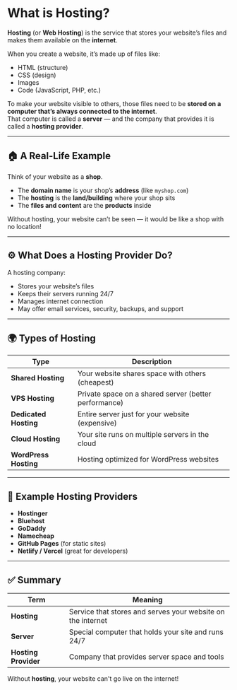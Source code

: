 # What is Hosting?

**Hosting** (or **Web Hosting**) is the service that stores your website’s files and makes them available on the **internet**.

When you create a website, it’s made up of files like:
- HTML (structure)
- CSS (design)
- Images
- Code (JavaScript, PHP, etc.)

To make your website visible to others, those files need to be **stored on a computer that’s always connected to the internet**.  
That computer is called a **server** — and the company that provides it is called a **hosting provider**.

---

## 🏠 A Real-Life Example

Think of your website as a **shop**.

- The **domain name** is your shop’s **address** (like `myshop.com`)
- The **hosting** is the **land/building** where your shop sits
- The **files and content** are the **products** inside

Without hosting, your website can’t be seen — it would be like a shop with no location!

---

## ⚙️ What Does a Hosting Provider Do?

A hosting company:
- Stores your website’s files
- Keeps their servers running 24/7
- Manages internet connection
- May offer email services, security, backups, and support

---

## 🌍 Types of Hosting

| Type                | Description |
|---------------------|-------------|
| **Shared Hosting**  | Your website shares space with others (cheapest) |
| **VPS Hosting**     | Private space on a shared server (better performance) |
| **Dedicated Hosting** | Entire server just for your website (expensive) |
| **Cloud Hosting**   | Your site runs on multiple servers in the cloud |
| **WordPress Hosting** | Hosting optimized for WordPress websites |

---

## 🧪 Example Hosting Providers

- **Hostinger**
- **Bluehost**
- **GoDaddy**
- **Namecheap**
- **GitHub Pages** (for static sites)
- **Netlify / Vercel** (great for developers)

---

## ✅ Summary

| Term      | Meaning |
|-----------|---------|
| **Hosting** | Service that stores and serves your website on the internet |
| **Server**  | Special computer that holds your site and runs 24/7 |
| **Hosting Provider** | Company that provides server space and tools |

Without **hosting**, your website can't go live on the internet!

